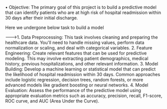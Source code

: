 •	Objective: The primary goal of this project is to build a predictive model that can identify patients who are at high risk of hospital readmission within 30 days after their initial discharge.


Here we undergone below task to build a model

--->1.	Data Preprocessing: This task involves cleaning and preparing the healthcare data. You'll need to handle missing values, perform data normalization or scaling, and deal with categorical variables.
2.	Feature Engineering: Create relevant features that can be used for predictive modeling. This may involve extracting patient demographics, medical history, previous hospitalizations, and other relevant information.
3.	Model Building: Develop a machine learning or statistical model that can predict the likelihood of hospital readmission within 30 days. Common approaches include logistic regression, decision trees, random forests, or more advanced models like gradient boosting or neural networks.
4.	Model Evaluation: Assess the performance of the predictive model using appropriate evaluation metrics such as accuracy, precision, recall, F1-score, ROC curve, and AUC (Area Under the Curve).

